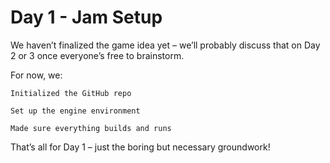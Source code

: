 # Day 1 - Jam Setup
We haven’t finalized the game idea yet – we’ll probably discuss that on Day 2 or 3 once everyone’s free to brainstorm.

For now, we:
    
    Initialized the GitHub repo
    
    Set up the engine environment
    
    Made sure everything builds and runs

That’s all for Day 1 – just the boring but necessary groundwork!
